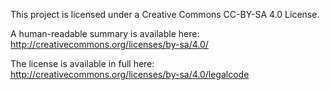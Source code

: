 This project is licensed under a Creative Commons CC-BY-SA 4.0 License. 

A human-readable summary is available here: http://creativecommons.org/licenses/by-sa/4.0/

The license is available in full here: http://creativecommons.org/licenses/by-sa/4.0/legalcode